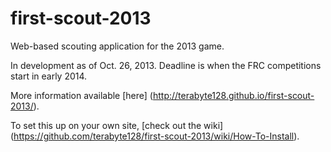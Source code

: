 first-scout-2013
================

Web-based scouting application for the 2013 game. 

In development as of Oct. 26, 2013. Deadline is when the FRC competitions start in early 2014. 

More information available [here] (http://terabyte128.github.io/first-scout-2013/).

To set this up on your own site, [check out the wiki] (https://github.com/terabyte128/first-scout-2013/wiki/How-To-Install).
